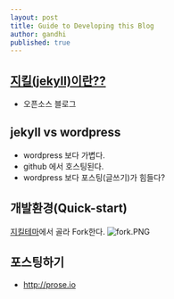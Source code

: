 ```yaml
---
layout: post
title: Guide to Developing this Blog
author: gandhi
published: true
---
```


## [지킬(jekyll)이란??](https://jekyllrb-ko.github.io/)
- 오픈소스 블로그

## jekyll vs wordpress
- wordpress 보다 가볍다.
- github 에서 호스팅된다.
- wordpress 보다 포스팅(글쓰기)가 힘들다?

## 개발환경(Quick-start)
[지킬테마](http://jekyllthemes.org/)에서 골라 Fork한다.
![fork.PNG]({{site.baseurl}}/_posts/fork.PNG)



## 포스팅하기
- http://prose.io